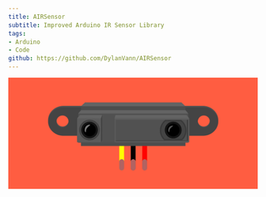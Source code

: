 ```yaml
---
title: AIRSensor
subtitle: Improved Arduino IR Sensor Library
tags:
- Arduino
- Code
github: https://github.com/DylanVann/AIRSensor
---
```


![Sharp IR Sensor](./sharp_ir_sensor.png)
